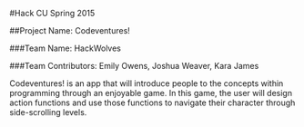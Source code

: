 #Hack CU Spring 2015

##Project Name: Codeventures!

###Team Name: HackWolves

###Team Contributors: Emily Owens, Joshua Weaver, Kara James

Codeventures! is an app that will introduce people to the concepts within programming through an enjoyable game. In this game, the user will design action functions and use those functions to navigate their character through side-scrolling levels.
